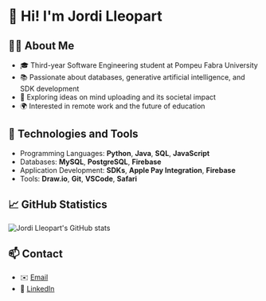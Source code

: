 # 👋 Hi! I'm Jordi Lleopart  

## 👨‍💻 About Me  
- 🎓 Third-year Software Engineering student at Pompeu Fabra University  
- 📚 Passionate about databases, generative artificial intelligence, and SDK development  
- 💭 Exploring ideas on mind uploading and its societal impact  
- 🌍 Interested in remote work and the future of education  

## 🔧 Technologies and Tools  
- Programming Languages: **Python**, **Java**, **SQL**, **JavaScript**  
- Databases: **MySQL**, **PostgreSQL**, **Firebase**  
- Application Development: **SDKs**, **Apple Pay Integration**, **Firebase**  
- Tools: **Draw.io**, **Git**, **VSCode**, **Safari**  

## 📈 GitHub Statistics  
![Jordi Lleopart's GitHub stats](https://github-readme-stats.vercel.app/api?username=jordilleopart&show_icons=true&theme=radical)  

## 📫 Contact  
- ✉️ [Email](mailto:your-email@example.com)  
- 💼 [LinkedIn](https://www.linkedin.com/in/your-profile)  